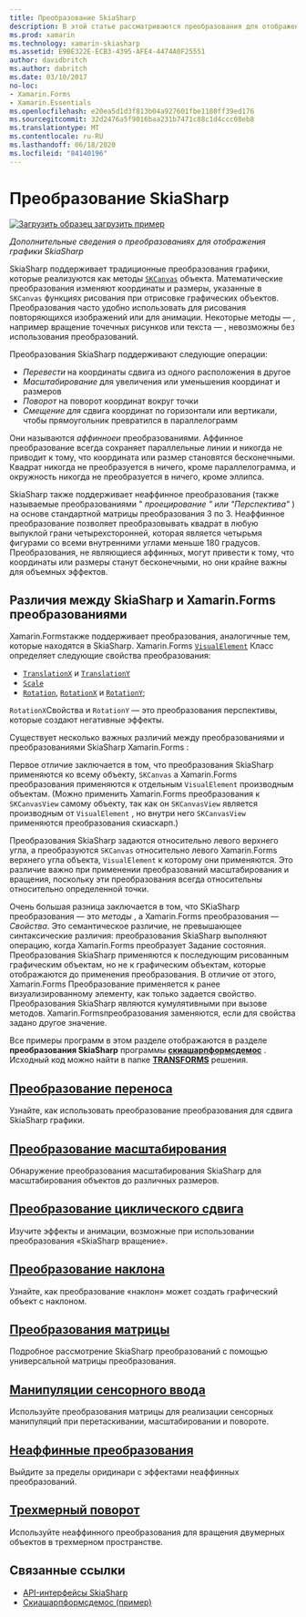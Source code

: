 ```yaml
---
title: Преобразование SkiaSharp
description: В этой статье рассматриваются преобразования для отображения графики SkiaSharp в Xamarin.Forms приложениях и демонстрируется пример кода.
ms.prod: xamarin
ms.technology: xamarin-skiasharp
ms.assetid: E9BE322E-ECB3-4395-AFE4-4474A0F25551
author: davidbritch
ms.author: dabritch
ms.date: 03/10/2017
no-loc:
- Xamarin.Forms
- Xamarin.Essentials
ms.openlocfilehash: e20ea5d1d3f813b04a927601fbe1180ff39ed176
ms.sourcegitcommit: 32d2476a5f9016baa231b7471c88c1d4ccc08eb8
ms.translationtype: MT
ms.contentlocale: ru-RU
ms.lasthandoff: 06/18/2020
ms.locfileid: "84140196"
---
```

# <a name="skiasharp-transforms"></a>Преобразование SkiaSharp

[![Загрузить образец](~/media/shared/download.png) загрузить пример](https://docs.microsoft.com/samples/xamarin/xamarin-forms-samples/skiasharpforms-demos)

_Дополнительные сведения о преобразованиях для отображения графики SkiaSharp_

SkiaSharp поддерживает традиционные преобразования графики, которые реализуются как методы [`SKCanvas`](xref:SkiaSharp.SKCanvas) объекта. Математические преобразования изменяют координаты и размеры, указанные в `SKCanvas` функциях рисования при отрисовке графических объектов. Преобразования часто удобно использовать для рисования повторяющихся изображений или для анимации. Некоторые методы &mdash; , например вращение точечных рисунков или текста &mdash; , невозможны без использования преобразований.

Преобразования SkiaSharp поддерживают следующие операции:

- *Перевести* на координаты сдвига из одного расположения в другое
- *Масштабирование* для увеличения или уменьшения координат и размеров
- *Поворот* на поворот координат вокруг точки
- *Смещение для* сдвига координат по горизонтали или вертикали, чтобы прямоугольник превратился в параллелограмм

Они называются *аффинноеи* преобразованиями. Аффинное преобразование всегда сохраняет параллельные линии и никогда не приводит к тому, что координата или размер становятся бесконечными. Квадрат никогда не преобразуется в ничего, кроме параллелограмма, и окружность никогда не преобразуется в ничего, кроме эллипса.

SkiaSharp также поддерживает неаффинное преобразования (также называемые преобразованиями " *проецирование* *" или "Перспектива"* ) на основе стандартной матрицы преобразования 3 по 3. Неаффинное преобразование позволяет преобразовывать квадрат в любую выпуклой грани четырехсторонней, которая является четырьмя фигурами со всеми внутренними углами меньше 180 градусов. Преобразования, не являющиеся аффинных, могут привести к тому, что координаты или размеры станут бесконечными, но они крайне важны для объемных эффектов.

## <a name="differences-between-skiasharp-and-xamarinforms-transforms"></a>Различия между SkiaSharp и Xamarin.Forms преобразованиями

Xamarin.Formsтакже поддерживает преобразования, аналогичные тем, которые находятся в SkiaSharp. Xamarin.Forms [`VisualElement`](xref:Xamarin.Forms.VisualElement) Класс определяет следующие свойства преобразования:

- [`TranslationX`](xref:Xamarin.Forms.VisualElement.TranslationX) и [`TranslationY`](xref:Xamarin.Forms.VisualElement.TranslationY)
- [`Scale`](xref:Xamarin.Forms.VisualElement.Scale)
- [`Rotation`](xref:Xamarin.Forms.VisualElement.Rotation), [`RotationX`](xref:Xamarin.Forms.VisualElement.RotationX) и [`RotationY`](xref:Xamarin.Forms.VisualElement.RotationY);

`RotationX`Свойства и `RotationY` — это преобразования перспективы, которые создают негативные эффекты.

Существует несколько важных различий между преобразованиями и преобразованиями SkiaSharp Xamarin.Forms :

Первое отличие заключается в том, что преобразования SkiaSharp применяются ко всему объекту, `SKCanvas` а Xamarin.Forms преобразования применяются к отдельным `VisualElement` производным объектам. (Можно применить Xamarin.Forms преобразования к `SKCanvasView` самому объекту, так как он `SKCanvasView` является производным от `VisualElement` , но внутри него `SKCanvasView` применяются преобразования скиаскарп.)

Преобразования SkiaSharp задаются относительно левого верхнего угла, а преобразуются `SKCanvas` относительно левого Xamarin.Forms верхнего угла объекта, `VisualElement` к которому они применяются. Это различие важно при применении преобразований масштабирования и вращения, поскольку эти преобразования всегда относительны относительно определенной точки.

Очень большая разница заключается в том, что SKiaSharp преобразования — это *методы* , а Xamarin.Forms преобразования — *Свойства*. Это семантическое различие, не превышающее синтаксические различия: преобразования SkiaSharp выполняют операцию, когда Xamarin.Forms преобразует Задание состояния. Преобразования SkiaSharp применяются к последующим рисованным графическим объектам, но не к графическим объектам, которые отображаются до применения преобразования. В отличие от этого, Xamarin.Forms Преобразование применяется к ранее визуализированному элементу, как только задается свойство. Преобразования SkiaSharp являются кумулятивными при вызове методов. Xamarin.Formsпреобразования заменяются, если для свойства задано другое значение.

Все примеры программ в этом разделе отображаются в разделе **преобразования SkiaSharp** программы [**скиашарпформсдемос**](https://docs.microsoft.com/samples/xamarin/xamarin-forms-samples/skiasharpforms-demos) . Исходный код можно найти в папке [**TRANSFORMS**](https://github.com/xamarin/xamarin-forms-samples/tree/master/SkiaSharpForms/Demos/Demos/SkiaSharpFormsDemos/Transforms) решения.

## <a name="the-translate-transform"></a>[Преобразование переноса](translate.md)

Узнайте, как использовать преобразование преобразования для сдвига SkiaSharp графики.

## <a name="the-scale-transform"></a>[Преобразование масштабирования](scale.md)

Обнаружение преобразования масштабирования SkiaSharp для масштабирования объектов до различных размеров.

## <a name="the-rotate-transform"></a>[Преобразование циклического сдвига](rotate.md)

Изучите эффекты и анимации, возможные при использовании преобразования «SkiaSharp вращение».

## <a name="the-skew-transform"></a>[Преобразование наклона](skew.md)

Узнайте, как преобразование «наклон» может создать графический объект с наклоном.

## <a name="matrix-transforms"></a>[Преобразования матрицы](matrix.md)

Подробное рассмотрение SkiaSharp преобразований с помощью универсальной матрицы преобразования.

## <a name="touch-manipulations"></a>[Манипуляции сенсорного ввода](touch.md)

Используйте преобразования матрицы для реализации сенсорных манипуляций при перетаскивании, масштабировании и повороте.

## <a name="non-affine-transforms"></a>[Неаффинные преобразования](non-affine.md)

Выйдите за пределы оридинари с эффектами неаффинных преобразований.

## <a name="3d-rotation"></a>[Трехмерный поворот](3d-rotation.md)

Используйте неаффинного преобразования для вращения двумерных объектов в трехмерном пространстве.

## <a name="related-links"></a>Связанные ссылки

- [API-интерфейсы SkiaSharp](https://docs.microsoft.com/dotnet/api/skiasharp)
- [Скиашарпформсдемос (пример)](https://docs.microsoft.com/samples/xamarin/xamarin-forms-samples/skiasharpforms-demos)
